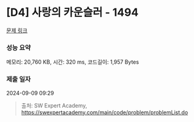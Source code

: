 # [D4] 사랑의 카운슬러 - 1494 

[문제 링크](https://swexpertacademy.com/main/code/problem/problemDetail.do?contestProbId=AV2b_WPaAEIBBASw) 

### 성능 요약

메모리: 20,760 KB, 시간: 320 ms, 코드길이: 1,957 Bytes

### 제출 일자

2024-09-09 09:29



> 출처: SW Expert Academy, https://swexpertacademy.com/main/code/problem/problemList.do
